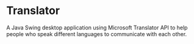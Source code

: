 # Translator
A Java Swing desktop application using Microsoft Translator API to help people who speak different languages to communicate with each other.
